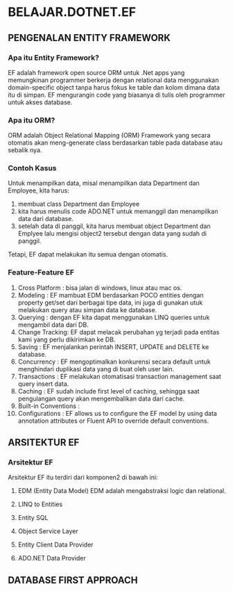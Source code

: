 # BELAJAR.DOTNET.EF
 
## PENGENALAN ENTITY FRAMEWORK 

### Apa itu Entity Framework?
EF adalah framework open source ORM untuk .Net apps yang memungkinan programmer berkerja dengan relational data menggunakan domain-specific object tanpa harus fokus ke table dan kolom dimana data itu di simpan.
EF mengurangin code yang biasanya di tulis oleh programmer untuk akses database.

### Apa itu ORM?
ORM adalah Object Relational Mapping (ORM) Framework yang secara otomatis akan meng-generate class berdasarkan table pada database atau sebalik nya.

### Contoh Kasus
Untuk menampilkan data, misal menampilkan data Department dan Employee, kita harus:
1. membuat class Department dan Employee
2. kita harus menulis code ADO.NET untuk memanggil dan menampilkan data dari database.
3. setelah data di panggil, kita harus membuat object Department dan Emplyee lalu mengisi object2 tersebut dengan data yang sudah di panggil.

Tetapi, EF dapat melakukan itu semua dengan otomatis.

### Feature-Feature EF
1. Cross Platform : bisa jalan di windows, linux atau mac os.
2. Modeling : EF mambuat EDM berdasarkan POCO entities dengan property get/set dari berbagai tipe data, ini juga di gunakan utuk melakukan query atau simpan data ke database.
3. Querying : dengan EF kita dapat menggunakan LINQ queries untuk mengambil data dari DB. 
4. Change Tracking: EF dapat melacak perubahan yg terjadi pada entitas kami yang perlu dikirimkan ke DB.
5. Saving : EF menjalankan perintah INSERT, UPDATE and DELETE ke database.
6. Concurrency : EF mengoptimalkan konkurensi secara default untuk menghindari duplikasi data yang di buat oleh user lain.
7. Transactions : EF melakukan otomatisasi transaction management saat query insert data.
8. Caching : EF sudah include first level of caching, sehingga saat pengulangan query akan mengembalikan data dari cache.
9. Built-in Conventions : 
10. Configurations : EF allows us to configure the EF model by using data annotation attributes or Fluent API to override default conventions.

## ARSITEKTUR EF

### Arsitektur EF
Arsitektur EF itu terdiri dari komponen2 di bawah ini:
1. EDM (Entity Data Model)
EDM adalah mengabstraksi logic dan relational.

2. LINQ to Entities
3. Entity SQL
4. Object Service Layer
5. Entity Client Data Provider
6. ADO.NET Data Provider


## DATABASE FIRST APPROACH
